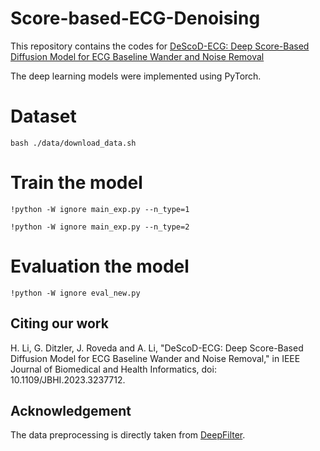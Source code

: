 # Score-based-ECG-Denoising
This repository contains the codes for [DeScoD-ECG: Deep Score-Based Diffusion Model for ECG Baseline Wander and Noise Removal](https://ieeexplore.ieee.org/document/10018543)



The deep learning models were implemented using PyTorch.


# Dataset

~~~
bash ./data/download_data.sh
~~~


# Train the model
~~~
!python -W ignore main_exp.py --n_type=1
~~~
~~~
!python -W ignore main_exp.py --n_type=2
~~~


# Evaluation the model
~~~
!python -W ignore eval_new.py
~~~



## Citing our work

H. Li, G. Ditzler, J. Roveda and A. Li, "DeScoD-ECG: Deep Score-Based Diffusion Model for ECG Baseline Wander and Noise Removal," in IEEE Journal of Biomedical and Health Informatics, doi: 10.1109/JBHI.2023.3237712.


## Acknowledgement

The data preprocessing is directly taken from [DeepFilter](https://www.sciencedirect.com/science/article/pii/S1746809421005899).


